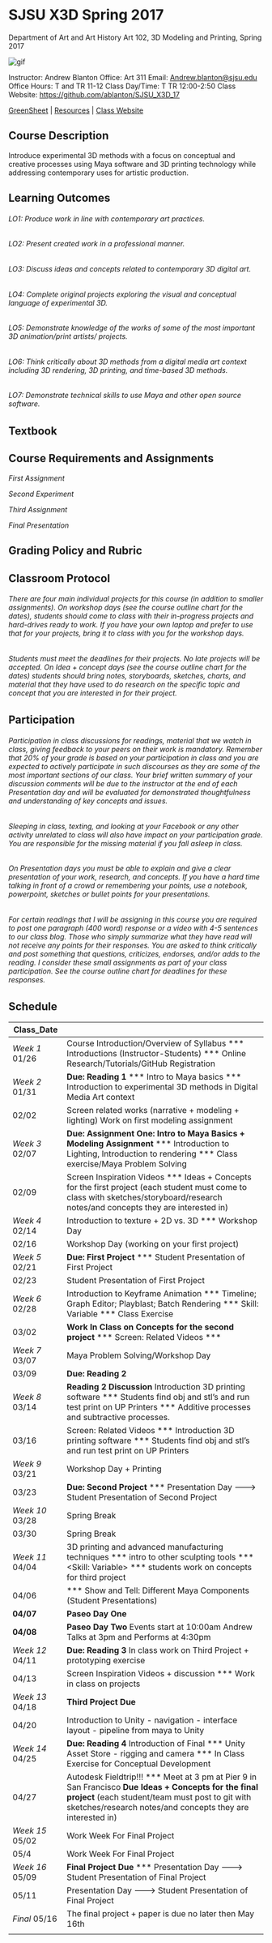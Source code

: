 **SJSU X3D Spring 2017**
======================
Department of Art and Art History
Art 102, 3D Modeling and Printing, Spring 2017

![gif](http://i.imgur.com/TuOehiT.gif)

Instructor: Andrew Blanton
Office: Art 311
Email: Andrew.blanton@sjsu.edu
Office Hours: T and TR 11-12
Class Day/Time: T TR 12:00-2:50
Class Website: https://github.com/ablanton/SJSU_X3D_17

[GreenSheet](https://github.com/ablanton/SJSU_X3D_17/blob/master/GREENSHEET.md) 
| [Resources](https://github.com/ablanton/SJSU_X3D_17/blob/master/RESOURCES.md) 
| [Class Website](https://github.com/ablanton/SJSU_X3D_17)

Course Description
------------------
Introduce experimental 3D methods with a focus on conceptual and creative processes using Maya software and 3D printing technology while addressing contemporary uses for artistic production.

Learning Outcomes
-----------------

###### LO1: Produce work in line with contemporary art practices.
###### LO2: Present created work in a professional manner.
###### LO3: Discuss ideas and concepts related to contemporary 3D digital art.
###### LO4: Complete original projects exploring the visual and conceptual language of experimental 3D.
###### LO5: Demonstrate knowledge of the works of some of the most important 3D animation/print artists/ projects.
###### LO6: Think critically about 3D methods from a digital media art context including 3D rendering, 3D printing, and time-based 3D methods.
###### LO7: Demonstrate technical skills to use Maya and other open source software.

Textbook
--------

Course Requirements and Assignments
-----------------------------------

*First Assignment*

*Second Experiment*

*Third Assignment*

*Final Presentation*

Grading Policy and Rubric
-------------------------

Classroom Protocol
------------------

###### There are four main individual projects for this course (in addition to smaller assignments). On workshop days (see the course outline chart for the dates), students should come to class with their in-progress projects and hard-drives ready to work. If you have your own laptop and prefer to use that for your projects, bring it to class with you for the workshop days.

###### Students must meet the deadlines for their projects. No late projects will be accepted. On Idea + concept days (see the course outline chart for the dates) students should bring notes, storyboards, sketches, charts, and material that they have used to do research on the specific topic and concept that you are interested in for their project.

Participation
-------------

###### Participation in class discussions for readings, material that we watch in class, giving feedback to your peers on their work is mandatory. Remember that 20% of your grade is based on your participation in class and you are expected to actively participate in such discourses as they are some of the most important sections of our class. Your brief written summary of your discussion comments will be due to the instructor at the end of each Presentation day and will be evaluated for demonstrated thoughtfulness and understanding of key concepts and issues.

###### Sleeping in class, texting, and looking at your Facebook or any other activity unrelated to class will also have impact on your participation grade. You are responsible for the missing material if you fall asleep in class.

###### On Presentation days you must be able to explain and give a clear presentation of your work, research, and concepts. If you have a hard time talking in front of a crowd or remembering your points, use a notebook, powerpoint, sketches or bullet points for your presentations.

###### For certain readings that I will be assigning in this course you are required to post one paragraph (400 word) response or a video with 4-5 sentences to our class blog. Those who simply summarize what they have read will not receive any points for their responses. You are asked to think critically and post something that questions, criticizes, endorses, and/or adds to the reading. I consider these small assignments as part of your class participation. See the course outline chart for deadlines for these responses.

Schedule
--------

| Class_Date          |                                                                                                                                                                        |
| ------------------- |----------------------------------------------------------------------------------------------------------------------------------------------------------------------|
| *Week 1* 01/26      | Course Introduction/Overview of Syllabus *** Introductions (Instructor-Students) *** Online Research/Tutorials/GitHub Registration                                     |
| *Week 2* 01/31      | **Due: Reading 1** *** Intro to Maya basics *** Introduction to experimental 3D methods in Digital Media Art context                                                        |
| 02/02               | Screen related works (narrative + modeling + lighting) Work on first modeling assignment                                                                               |
| *Week 3* 02/07      | **Due: Assignment One: Intro to Maya Basics + Modeling Assignment** *** Introduction to Lighting, Introduction to rendering *** Class exercise/Maya Problem Solving |
| 02/09               | Screen Inspiration Videos *** Ideas + Concepts for the first project (each student must come to class with sketches/storyboard/research notes/and concepts they are interested in) |
| *Week 4* 02/14      | Introduction to texture + 2D vs. 3D *** Workshop Day |
| 02/16               | Workshop Day (working on your first project) |
| *Week 5* 02/21      | **Due: First Project** *** Student Presentation of First Project |
| 02/23               | Student Presentation of First Project |
| *Week 6* 02/28      | Introduction to Keyframe Animation *** Timeline; Graph Editor; Playblast; Batch Rendering *** Skill: Variable *** Class Exercise |
| 03/02               | **Work In Class on Concepts for the second project** *** Screen: Related Videos *** |
| *Week 7* 03/07      | Maya Problem Solving/Workshop Day |
| 03/09               | **Due: Reading 2** |
| *Week 8* 03/14      | **Reading 2 Discussion** Introduction 3D printing software *** Students find obj and stl’s and run test print on UP Printers *** Additive processes and subtractive processes. |
| 03/16               | Screen: Related Videos *** Introduction 3D printing software *** Students find obj and stl’s and run test print on UP Printers |
| *Week 9* 03/21      | Workshop Day + Printing |
| 03/23               | **Due: Second Project** *** Presentation Day ---> Student Presentation of Second Project |
| *Week 10* 03/28     | Spring Break |
| 03/30               | Spring Break |
| *Week 11* 04/04     | 3D printing and advanced manufacturing techniques *** intro to other sculpting tools *** <Skill: Variable> ***  students work on concepts for third project |
| 04/06               | *** Show and Tell: Different Maya Components  (Student Presentations) |
| **04/07**           | **Paseo Day One** |
| **04/08**           | **Paseo Day Two** Events start at 10:00am Andrew Talks at 3pm and Performs at 4:30pm |
| *Week 12* 04/11     | **Due: Reading 3** In class work on Third Project + prototyping exercise |
| 04/13               | Screen Inspiration Videos + discussion *** Work in class on projects |
| *Week 13* 04/18     |  **Third Project Due** |
| 04/20               | Introduction to Unity - navigation - interface layout - pipeline from maya to Unity |
| *Week 14* 04/25     | **Due: Reading 4** Introduction of Final *** Unity Asset Store - rigging and camera *** In Class Exercise for Conceptual Development |
| 04/27               | Autodesk Fieldtrip!!! *** Meet at 3 pm at Pier 9 in San Francisco **Due Ideas + Concepts for the final project** (each student/team must post to git with sketches/research notes/and concepts they are interested in) |
| *Week 15* 05/02     | Work Week For Final Project |
| 05/4                | Work Week For Final Project |
| *Week 16* 05/09     | **Final Project Due** *** Presentation Day ---> Student Presentation of Final Project |
| 05/11               | Presentation Day ---> Student Presentation of Final Project |
| *Final*  05/16      | The final project + paper is due no later then May 16th |
|                  |  |
